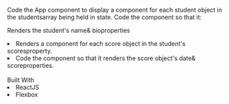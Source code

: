 Code the <App>App component to display a <Student>component for each student object in the studentsarray being held in state.
Code the <Student>component so that it:

Renders the student's name& bioproperties
  <li>Renders a <Score>component for each score object in the student's scoresproperty.</li>
  <li>Code the <Score>component so that it renders the score object's date& scoreproperties.</li>

<br>
Built With
<li>ReactJS</li>
<li>Flexbox</li>

  
